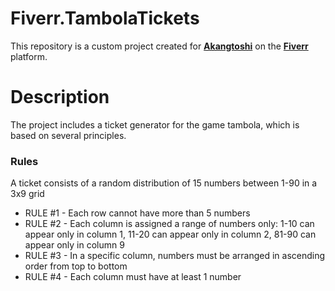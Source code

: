 # Fiverr.TambolaTickets
This repository is a custom project created for [**Akangtoshi**](https://www.fiverr.com/akangtoshi) on the [**Fiverr**](https://www.fiverr.com) platform.
# Description
The project includes a ticket generator for the game tambola, which is based on several principles.
### Rules
A ticket consists of a random distribution of 15 numbers between 1-90 in a 3x9 grid
-   RULE #1 - Each row cannot have more than 5 numbers
-   RULE #2 - Each column is assigned a range of numbers only: 1-10 can appear only in column 1, 11-20 can appear only in column 2, 81-90 can appear only in column 9
-   RULE #3 - In a specific column, numbers must be arranged in ascending order from top to bottom
-   RULE #4 - Each column must have at least 1 number
